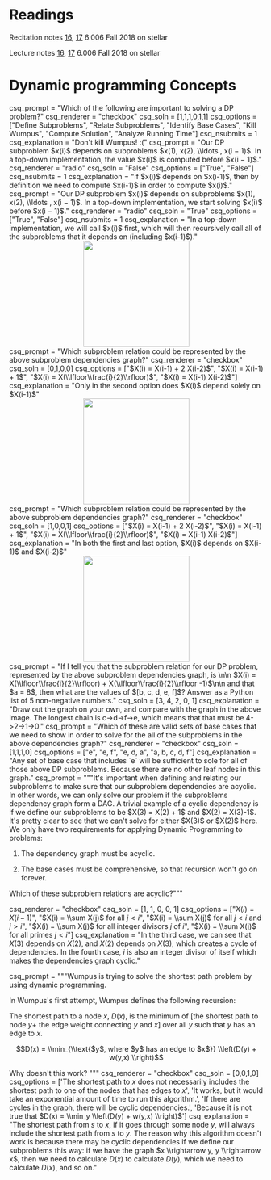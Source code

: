 # Readings 

Recitation notes [16](https://learning-modules.mit.edu/service/materials/groups/238004/files/89d92dc0-f491-4c06-8d94-d9ce837431b3/link?errorRedirect=%2Fmaterials%2Findex.html&download=true), [17](https://learning-modules.mit.edu/service/materials/groups/238004/files/9851f216-c22a-44a8-a336-d2decdb4b3df/link?errorRedirect=%2Fmaterials%2Findex.html&download=true) 6.006 Fall 2018 on stellar

Lecture notes [16](https://learning-modules.mit.edu/service/materials/groups/238004/files/45d1ea70-2acd-4358-a45a-97ff5f564480/link?errorRedirect=%2Fmaterials%2Findex.html&download=true), [17](https://learning-modules.mit.edu/service/materials/groups/238004/files/34839d8e-0e02-4c0a-8a66-8f53cf87e7ce/link?errorRedirect=%2Fmaterials%2Findex.html&download=true) 6.006 Fall 2018 on stellar

# Dynamic programming Concepts

<question multiplechoice>
csq_prompt = "Which of the following are important to solving a DP problem?"
csq_renderer = "checkbox"
csq_soln = [1,1,1,0,1,1]
csq_options = ["Define Subproblems", "Relate Subproblems", "Identify Base Cases", "Kill Wumpus", "Compute Solution", "Analyze Running Time"]
csq_nsubmits = 1
csq_explanation = "Don't kill Wumpus! :("
</question>

<question multiplechoice>
csq_prompt = "Our DP subproblem $x(i)$ depends on subproblems $x(1), x(2), \\ldots , x(i − 1)$. In a top-down implementation, the value $x(i)$ is computed before $x(i − 1)$."
csq_renderer = "radio"
csq_soln = "False"
csq_options = ["True", "False"]
csq_nsubmits = 1
csq_explanation = "If $x(i)$ depends on $x(i-1)$, then by definition we need to compute $x(i-1)$ in order to compute $x(i)$."
</question>

<question multiplechoice>
csq_prompt = "Our DP subproblem $x(i)$ depends on subproblems $x(1), x(2), \\ldots , x(i − 1)$. In a top-down implementation, we start solving $x(i)$ before $x(i − 1)$."
csq_renderer = "radio"
csq_soln = "True"
csq_options = ["True", "False"]
csq_nsubmits = 1
csq_explanation = "In a top-down implementation, we will call $x(i)$ first, which will then recursively call all of the subproblems that it depends on (including $x(i-1)$)."
</question>

<center>
<img src="/_static/IAP19/dp2.png" height="210"  />
</center>

<question multiplechoice>
csq_prompt = "Which subproblem relation could be represented by the above subproblem dependencies graph?"
csq_renderer = "checkbox"
csq_soln = [0,1,0,0]
csq_options = ["$X(i) = X(i-1) + 2 X(i-2)$",
"$X(i) = X(i-1) + 1$",
"$X(i) = X(\\lfloor\\frac{i}{2}\\rfloor)$",
"$X(i) = X(i-1) X(i-2)$"]
csq_explanation = "Only in the second option does $X(i)$ depend solely on $X(i-1)$"
</question>

<center>
<img src="/_static/IAP19/dp1.png" height="210"  />
</center>

<question multiplechoice>
csq_prompt = "Which subproblem relation could be represented by the above subproblem dependencies graph?"
csq_renderer = "checkbox"
csq_soln = [1,0,0,1]
csq_options = ["$X(i) = X(i-1) + 2 X(i-2)$",
"$X(i) = X(i-1) + 1$",
"$X(i) = X(\\lfloor\\frac{i}{2}\\rfloor)$",
"$X(i) = X(i-1) X(i-2)$"]
csq_explanation = "In both the first and last option, $X(i)$ depends on $X(i-1)$ and $X(i-2)$"
</question>

<center>
<img src="/_static/IAP19/dp3.png" height="210"  />
</center>

<question pythonliteral>
csq_prompt = "If I tell you that the subproblem relation for our DP problem, represented by the above subproblem dependencies graph, is \n\n $X(i) = X(\\lfloor\\frac{i}{2}\\rfloor) + X(\\lfloor\\frac{i}{2}\\rfloor -1)$\n\n and that $a = 8$, then what are the values of $[b, c, d, e, f]$? Answer as a Python list of 5 non-negative numbers."
csq_soln = [3, 4, 2, 0, 1]
csq_explanation = "Draw out the graph on your own, and compare with the graph in the above image. The longest chain is c->d->f->e, which means that that must be 4->2->1->0."
</question>

<question multiplechoice>
csq_prompt = "Which of these are valid sets of base cases that we need to show in order to solve for the all of the subproblems in the above dependencies graph?"
csq_renderer = "checkbox"
csq_soln = [1,1,1,0]
csq_options = ["e", "e, f", "e, d, a", "a, b, c, d, f"] 
csq_explanation = "Any set of base case that includes `e` will be sufficient to sole for all of those above DP subproblems. Because there are no other leaf nodes in this graph."
</question>

<question multiplechoice>
csq_prompt = """It's important when defining and relating our subproblems to make sure that our subproblem dependencies are acyclic. In other words, we can only solve our problem if the subproblems dependency graph form a DAG. A trivial example of a cyclic dependency is if we define our subproblems to be $X(3) = X(2) + 1$ and $X(2) = X(3)-1$. It's pretty clear to see that we can't solve for either $X(3)$ or $X(2)$ here. We only have two requirements for applying Dynamic Programming to problems:

1. The dependency graph must be acyclic.

2. The base cases must be comprehensive, so that recursion won't go on forever.

Which of these subproblem relations are acyclic?"""

csq_renderer = "checkbox"
csq_soln = [1, 1, 0, 0, 1]
csq_options = ["$X(i) = X(i-1)$",
"$X(i) = \\sum X(j)$ for all $j < i$",
"$X(i) = \\sum X(j)$ for all $j < i$ and $j > i$",
"$X(i) = \\sum X(j)$ for all integer divisors $j$ of $i$",
"$X(i) = \\sum X(j)$ for all primes $j < i$"]
csq_explanation = "In the third case, we can see that $X(3)$ depends on $X(2)$, and $X(2)$ depends on $X(3)$, which creates a cycle of dependencies. In the fourth case, $i$ is also an integer divisor of itself which makes the dependencies graph cyclic."
</question>

<question multiplechoice>
csq_prompt = """Wumpus is trying to solve the shortest path problem by using dynamic programming.

In Wumpus's first attempt, Wumpus defines the following recursion:

The shortest path to a node $x$, $D(x)$, is the minimum of [the shortest path to node $y+$ the edge weight connecting $y$ and $x$] over all $y$ such that $y$ has an edge to $x$.

$$D(x) = \\min_{\\text{$y$, where $y$ has an edge to $x$}} \\left(D(y) + w(y,x) \\right)$$ 

Why doesn't this work?
"""
csq_renderer = "checkbox"
csq_soln = [0,0,1,0]
csq_options =  ['The shortest path to $x$ does not necessarily includes the shortest path to one of the nodes that has edges to $x$',
'It works, but it would take an exponential amount of time to run this algorithm.',
'If there are cycles in the graph, there will be cyclic dependencies.',
'Because it is not true that $D(x) = \\min_y \\left(D(y) + w(y,x) \\right)$']
csq_explanation = "The shortest path from $s$ to $x$, if it goes through some node $y$, will always include the shortest path from $s$ to $y$. The reason why this algorithm doesn't work is because there may be cyclic dependencies if we define our subproblems this way: if we have the graph $x \\rightarrow y, y \\rightarrow x$, then we need to calculate $D(x)$ to calculate $D(y)$, which we need to calculate $D(x)$, and so on."
</question>

